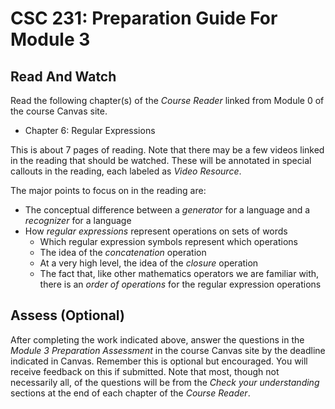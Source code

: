 # CSC 231: Preparation Guide For Module 3

## Read And Watch
Read the following chapter(s) of the *Course Reader* linked from Module 0 of the course Canvas site. 
* Chapter 6: Regular Expressions

This is about $7$ pages of reading. Note that there may be a few videos linked in the reading that should be watched. These will be annotated in special callouts in the reading, each labeled as *Video Resource*.

The major points to focus on in the reading are:
* The conceptual difference between a *generator* for a language and a *recognizer* for a language
* How *regular expressions* represent operations on sets of words
	* Which regular expression symbols represent which operations
	* The idea of the *concatenation* operation
	* At a very high level, the idea of the *closure* operation
	* The fact that, like other mathematics operators we are familiar with, there is an *order of operations* for the regular expression operations

## Assess (Optional)
After completing the work indicated above, answer the questions in the *Module 3 Preparation Assessment* in the course Canvas site by the deadline indicated in Canvas. Remember this is optional but encouraged. You will receive feedback on this if submitted. Note that most, though not necessarily all, of the questions will be from the *Check your understanding* sections at the end of each chapter of the *Course Reader*.
